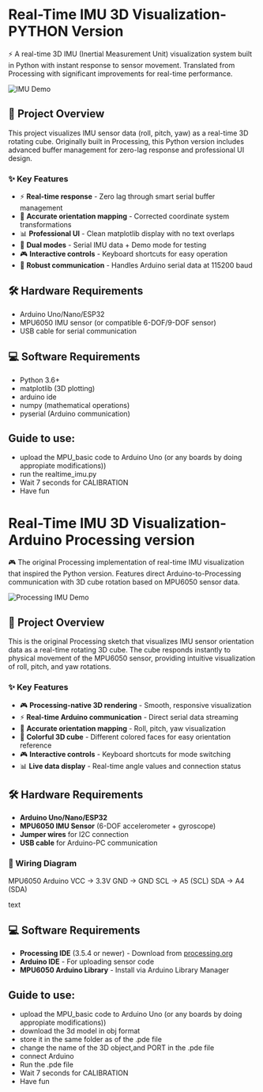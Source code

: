 
# Real-Time IMU 3D Visualization-PYTHON Version

⚡ A real-time 3D IMU (Inertial Measurement Unit) visualization system built in Python with instant response to sensor movement. Translated from Processing with significant improvements for real-time performance.

![IMU Demo](demo.gif) <!-- Add a GIF of your working system -->

## 🎯 Project Overview

This project visualizes IMU sensor data (roll, pitch, yaw) as a real-time 3D rotating cube. Originally built in Processing, this Python version includes advanced buffer management for zero-lag response and professional UI design.

### ✨ Key Features

- ⚡ **Real-time response** - Zero lag through smart serial buffer management
- 🎯 **Accurate orientation mapping** - Corrected coordinate system transformations
- 📊 **Professional UI** - Clean matplotlib display with no text overlaps
- 🔄 **Dual modes** - Serial IMU data + Demo mode for testing
- 🎮 **Interactive controls** - Keyboard shortcuts for easy operation
- 📡 **Robust communication** - Handles Arduino serial data at 115200 baud

## 🛠 Hardware Requirements

- Arduino Uno/Nano/ESP32
- MPU6050 IMU sensor (or compatible 6-DOF/9-DOF sensor)
- USB cable for serial communication

## 💻 Software Requirements
- Python 3.6+
- matplotlib (3D plotting)
- arduino ide
- numpy (mathematical operations)
- pyserial (Arduino communication)

## Guide to use:
- upload the MPU_basic code to Arduino Uno (or any boards by doing appropiate modifications))
- run the realtime_imu.py
- Wait 7 seconds for CALIBRATION
- Have fun


# Real-Time IMU 3D Visualization-Arduino Processing version

🎮 The original Processing implementation of real-time IMU visualization that inspired the Python version. Features direct Arduino-to-Processing communication with 3D cube rotation based on MPU6050 sensor data.

![Processing IMU Demo](processing_demo.gif)

## 🎯 Project Overview

This is the original Processing sketch that visualizes IMU sensor orientation data as a real-time rotating 3D cube. The cube responds instantly to physical movement of the MPU6050 sensor, providing intuitive visualization of roll, pitch, and yaw rotations.

### ✨ Key Features

- 🎮 **Processing-native 3D rendering** - Smooth, responsive visualization
- ⚡ **Real-time Arduino communication** - Direct serial data streaming
- 🎯 **Accurate orientation mapping** - Roll, pitch, yaw visualization
- 🎨 **Colorful 3D cube** - Different colored faces for easy orientation reference
- 🎮 **Interactive controls** - Keyboard shortcuts for mode switching
- 📊 **Live data display** - Real-time angle values and connection status

## 🛠 Hardware Requirements

- **Arduino Uno/Nano/ESP32**
- **MPU6050 IMU Sensor** (6-DOF accelerometer + gyroscope)
- **Jumper wires** for I2C connection
- **USB cable** for Arduino-PC communication

### 🔌 Wiring Diagram

MPU6050 Arduino
VCC → 3.3V
GND → GND
SCL → A5 (SCL)
SDA → A4 (SDA)

text

## 💻 Software Requirements

- **Processing IDE** (3.5.4 or newer) - Download from [processing.org](https://processing.org/download/)
- **Arduino IDE** - For uploading sensor code
- **MPU6050 Arduino Library** - Install via Arduino Library Manager

  
## Guide to use:
- upload the MPU_basic code to Arduino Uno (or any boards by doing appropiate modifications))
- download the 3d model in obj format
- store it in the same folder as of the .pde file
- change the name of the 3D object,and PORT in the .pde file
- connect Arduino
- Run the .pde file
- Wait 7 seconds for CALIBRATION
- Have fun
